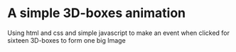 # A simple 3D-boxes animation 
Using html and css and simple javascript to make an event when clicked for sixteen 3D-boxes 
to form one big Image 
